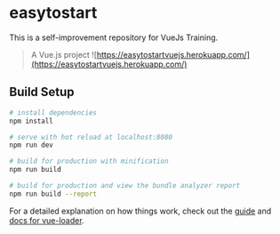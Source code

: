 # easytostart

This is a self-improvement repository for VueJs Training.

> A Vue.js project
> ![https://easytostartvuejs.herokuapp.com/](https://easytostartvuejs.herokuapp.com/)

## Build Setup

```bash
# install dependencies
npm install

# serve with hot reload at localhost:8080
npm run dev

# build for production with minification
npm run build

# build for production and view the bundle analyzer report
npm run build --report
```

For a detailed explanation on how things work, check out the [guide](http://vuejs-templates.github.io/webpack/) and [docs for vue-loader](http://vuejs.github.io/vue-loader).

